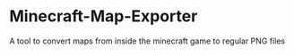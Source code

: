 # Minecraft-Map-Exporter
A tool to convert maps from inside the minecraft game to regular PNG files 
